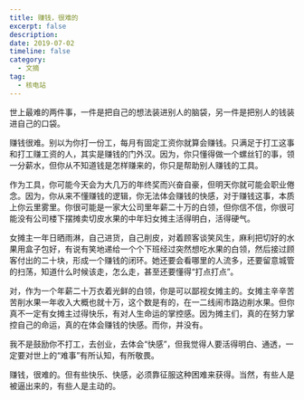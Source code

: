 ```yaml
---
title: 赚钱，很难的
excerpt: false
description: 
date: 2019-07-02
timeline: false
category:
  - 文摘
tag:
  - 核电站
---
```


世上最难的两件事，一件是把自己的想法装进别人的脑袋，另一件是把别人的钱装进自己的口袋。

赚钱很难。别以为你打一份工，每月有固定工资你就算会赚钱。只满足于打工这事和打工赚工资的人，其实是赚钱的门外汉。因为，你只懂得做一个螺丝钉的事，领一分薪水，但你从不知道钱是怎样赚来的，你只是帮助别人赚钱的工具。

作为工具，你可能今天会为大几万的年终奖而兴奋自豪，但明天你就可能会职业倦念。因为，你从来不懂赚钱的逻辑，你无法体会赚钱的快感，对于赚钱这事，本质上你云里雾里。你很可能是一家大公司里年薪二十万的白领，但你信不信，你很可能没有公司楼下摆摊卖切皮水果的中年妇女摊主活得明白，活得硬气。

女摊主一年日晒雨淋，自己进货，自己削皮，对着顾客谈笑风生，麻利把切好的水果用盒子包好，有说有笑地递给一个个下班经过突然想吃水果的白领，然后接过顾客付出的二十块，形成一个赚钱的闭环。她还要会看哪里的人流多，还要留意城管的扫荡，知道什么时候该走，怎么走，甚至还要懂得“打点打点”。

对，作为一个年薪二十万衣着光鲜的白领，你是可以鄙视女摊主的。女摊主辛辛苦苦削水果一年收入大概也就十万，这个数是有的，在一二线闹市路边削水果。但你真不一定有女摊主过得快乐，有对人生命运的掌控感。因为摊主们，真的在努力掌控自己的命运，真的在体会赚钱的快感。而你，并没有。

我不是鼓励你不打工，去创业，去体会“快感”，但我觉得人要活得明白、通透，一定要对世上的“难事”有所认知，有所敬畏。

赚钱，很难的。但有些快乐、快感，必须靠征服这种困难来获得。当然，有些人是被逼出来的，有些人是主动的。